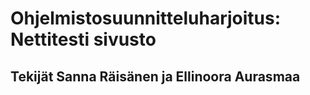 # Ohjelmistosuunnitteluharjoitus: Nettitesti sivusto
## Tekijät Sanna Räisänen ja Ellinoora Aurasmaa

